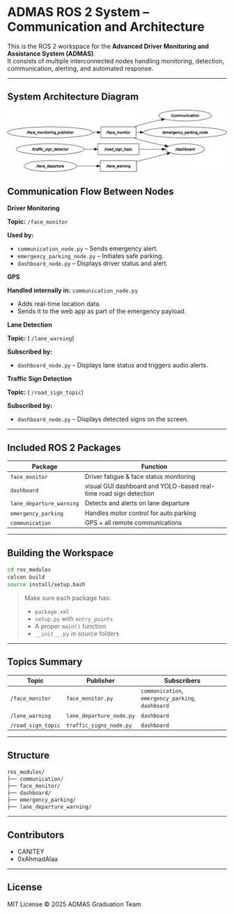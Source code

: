 # ADMAS ROS 2 System – Communication and Architecture

This is the ROS 2 workspace for the **Advanced Driver Monitoring and Assistance System (ADMAS)**.  
It consists of multiple interconnected nodes handling monitoring, detection, communication, alerting, and automated response.

---
##  System Architecture Diagram

![ROS 2 Node Communication Diagram](./ros2_node_diagram.png)

##  Communication Flow Between Nodes

**Driver Monitoring**

**Topic:** `/face_monitor`

**Used by:**

- `communication_node.py` – Sends emergency alert.
- `emergency_parking_node.py` – Initiates safe parking.
- `dashboard_node.py` – Displays driver status and alert.

**GPS**

**Handled internally in:** `communication_node.py`

- Adds real-time location data.
- Sends it to the web app as part of the emergency payload.

**Lane Detection**

**Topic:** ( `/lane_warning`)

**Subscribed by:**

- `dashboard_node.py` – Displays lane status and triggers audio alerts.

**Traffic Sign Detection**

**Topic:** ( `/road_sign_topic`)

**Subscribed by:**

- `dashboard_node.py` – Displays detected signs on the screen.

---

##  Included ROS 2 Packages

| Package                  | Function                                                         |
|--------------------------|------------------------------------------------------------------|
| `face_monitor`           | Driver fatigue & face status monitoring                          |
| `dashboard`              | visual GUI dashboard and YOLO-based real-time road sign detection|
| `lane_departure_warning` | Detects and alerts on lane departure                             |
| `emergency_parking`      | Handles motor control for auto parking                           |
| `communication`          | GPS + all remote communications                                  |

---

##  Building the Workspace

```bash
cd ros_modules
colcon build
source install/setup.bash
````

> Make sure each package has:
>
> * `package.xml`
> * `setup.py` with `entry_points`
> * A proper `main()` function
> * `__init__.py` in source folders

---

##  Topics Summary

| Topic              | Publisher                | Subscribers                                       |
| -------------------| ------------------------ | ------------------------------------------------- |
| `/face_monitor`    | `face_monitor.py`        | `communication`, `emergency_parking`, `dashboard` |
| `/lane_warning`    | `lane_departure_node.py` | `dashboard`                                       |
| `/road_sign_topic` | `traffic_signs_node.py`  | `dashboard`                                       |

---

##  Structure

```
ros_modules/
├── communication/
├── face_monitor/
├── dashboard/
├── emergency_parking/
├── lane_departure_warning/

```

---

##  Contributors

* CANITEY 
* 0xAhmadAlaa 


---

##  License

MIT License
© 2025 ADMAS Graduation Team


